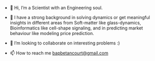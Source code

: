 - 👋 Hi, I’m a Scientist with an Engineering soul.  
- 👀 I have a strong background in solving dynamics or get meaningful insights in different areas from Soft-matter like glass-dynamics, Bioinformatics like cell-shape signaling, and in predicting market behaviour like modeling price prediction.  

- 💞️ I’m looking to collaborate on interesting problems :)
- 📫 How to reach me bapbetancourt@gmail.com

<!---
Bea-coder/Bea-coder is a ✨ special ✨ repository because its `README.md` (this file) appears on your GitHub profile.
You can click the Preview link to take a look at your changes.
--->
